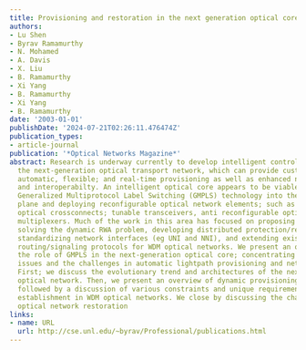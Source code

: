 ```yaml
---
title: Provisioning and restoration in the next generation optical core
authors:
- Lu Shen
- Byrav Ramamurthy
- N. Mohamed
- A. Davis
- X. Liu
- B. Ramamurthy
- Xi Yang
- B. Ramamurthy
- Xi Yang
- B. Ramamurthy
date: '2003-01-01'
publishDate: '2024-07-21T02:26:11.476474Z'
publication_types:
- article-journal
publication: '*Optical Networks Magazine*'
abstract: Research is underway currently to develop intelligent control planes for
  the next-generation optical transport network, which can provide customers with
  automatic, flexible; and real-time provisioning as well as enhanced network survivability
  and interoperabilty. An intelligent optical core appears to be viable by incorporating
  Generalized Multiprotocol Label Switching (GMPLS) technology into the optical control
  plane and deploying reconfigurable optical network elements; such as reconfigurable
  optical crossconnects; tunable transceivers, anti reconfigurable optical add-drop
  multiplexers. Much of the work in this area has focused on proposing network architectures,
  solving the dynamic RWA problem, developing distributed protection/restoration schemes,
  standardizing network interfaces (eg UNI and NNI), and extending existing Internet
  routing/signaling protocols for WDM optical networks. We present an overview of
  the role of GMPLS in the next-generation optical core; concentrating on both the
  issues and the challenges in automatic lightpath provisioning and network restoration.
  First; we discuss the evolutionary trend and architectures of the next-generation
  optical network. Then, we present an overview of dynamic provisioning problems;
  followed by a discussion of various constraints and unique requirements for lightpath
  establishment in WDM optical networks. We close by discussing the challenges in
  optical network restoration
links:
- name: URL
  url: http://cse.unl.edu/~byrav/Professional/publications.html
---
```

